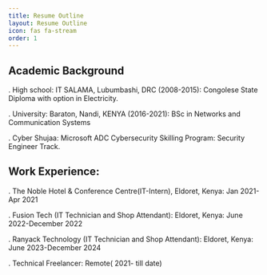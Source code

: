 ```yaml
---
title: Resume Outline
layout: Resume Outline
icon: fas fa-stream
order: 1
---
```

## Academic Background
. High school: IT SALAMA, Lubumbashi, DRC (2008-2015): Congolese State Diploma with option in Electricity.

. University: Baraton, Nandi, KENYA (2016-2021): BSc in Networks and Communication Systems

. Cyber Shujaa: Microsoft ADC Cybersecurity Skilling Program: Security Engineer Track.

## Work Experience: 
. The Noble Hotel & Conference Centre(IT-Intern), Eldoret, Kenya: Jan 2021- Apr 2021

. Fusion Tech (IT Technician and Shop Attendant): Eldoret, Kenya: June 2022-December 2022

. Ranyack Technology (IT Technician and Shop Attendant): Eldoret, Kenya: June 2023-December 2024

. Technical Freelancer: Remote( 2021- till date)

